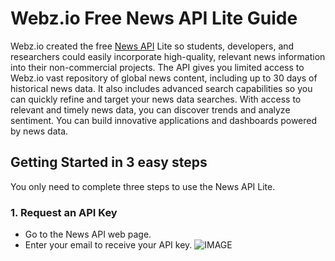 # Webz.io Free News API Lite Guide
Webz.io created the free [News API](https://webz.io/products/news-api#lite) Lite so students, developers, and researchers could easily incorporate high-quality, relevant news information into their non-commercial projects. The API gives you limited access to Webz.io vast repository of global news content, including up to 30 days of historical news data. It also includes advanced search capabilities so you can quickly refine and target your news data searches. With access to relevant and timely news data, you can discover trends and analyze sentiment. You can build innovative applications and dashboards powered by news data.
## Getting Started in 3 easy steps
You only need to complete three steps to use the News API Lite.
### 1. Request an API Key
* Go to the News API web page.
* Enter your email to receive your API key.
![IMAGE](https://camo.githubusercontent.com/f15e52caebf4961b7a568adf97013be43415e955197048aa22b96d342dc081f4/68747470733a2f2f7765627a2e696f2f77702d636f6e74656e742f75706c6f6164732f323032342f30332f46697273742d626f782e706e67)
